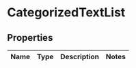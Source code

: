 
# CategorizedTextList

## Properties
Name | Type | Description | Notes
------------ | ------------- | ------------- | -------------



